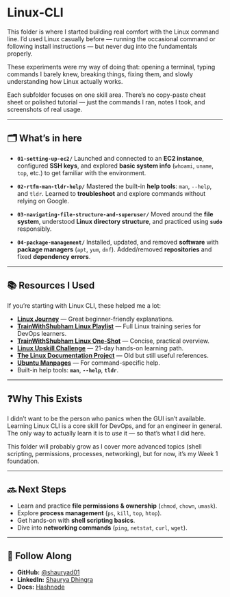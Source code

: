 # Linux-CLI

This folder is where I started building real comfort with the Linux command line.
I’d used Linux casually before — running the occasional command or following install instructions — but never dug into the fundamentals properly.

These experiments were my way of doing that: opening a terminal, typing commands I barely knew, breaking things, fixing them, and slowly understanding how Linux actually works.

Each subfolder focuses on one skill area. There’s no copy-paste cheat sheet or polished tutorial — just the commands I ran, notes I took, and screenshots of real usage.

---

## 🗂️ What’s in here

- **`01-setting-up-ec2/`**
  Launched and connected to an **EC2 instance**, configured **SSH keys**, and explored **basic system info** (`whoami`, `uname`, `top`, etc.) to get familiar with the environment.

- **`02-rtfm-man-tldr-help/`**
  Mastered the built-in **help tools**: `man`, `--help`, and `tldr`. Learned to **troubleshoot** and explore commands without relying on Google.

- **`03-navigating-file-structure-and-superuser/`**
  Moved around the **file system**, understood **Linux directory structure**, and practiced using **`sudo`** responsibly.

- **`04-package-management/`**
  Installed, updated, and removed **software** with **package managers** (`apt`, `yum`, `dnf`). Added/removed **repositories** and fixed **dependency errors**.

---

## 📚 Resources I Used

If you’re starting with Linux CLI, these helped me a lot:

- **[Linux Journey](https://linuxjourney.com/)** — Great beginner-friendly explanations.
- **[TrainWithShubham Linux Playlist](https://youtube.com/playlist?list=PLlfy9GnSVerQr-Se9JRE_tZJk3OUoHCkh&si=leYXfZmXWX32phR9)** — Full Linux training series for DevOps learners.
- **[TrainWithShubham Linux One-Shot](https://youtu.be/e01GGTKmtpc?si=s4ChOBpA_TwuHsnm)** — Concise, practical overview.
- **[Linux Upskill Challenge](https://linuxupskillchallenge.org/)** — 21-day hands-on learning path.
- **[The Linux Documentation Project](https://tldp.org/)** — Old but still useful references.
- **[Ubuntu Manpages](https://manpages.ubuntu.com/)** — For command-specific help.
- Built-in help tools: **`man`**, **`--help`**, **`tldr`**.

---

## ❓Why This Exists

I didn’t want to be the person who panics when the GUI isn’t available.
Learning Linux CLI is a core skill for DevOps, and for an engineer in general. The only way to actually learn it is to _use_ it — so that’s what I did here.

This folder will probably grow as I cover more advanced topics (shell scripting, permissions, processes, networking), but for now, it’s my Week 1 foundation.

---

## 🔜 Next Steps

- Learn and practice **file permissions & ownership** (`chmod`, `chown`, `umask`).
- Explore **process management** (`ps`, `kill`, `top`, `htop`).
- Get hands-on with **shell scripting basics**.
- Dive into **networking commands** (`ping`, `netstat`, `curl`, `wget`).

---

## 🤝 Follow Along

- **GitHub:** [@shauryad01](https://github.com/shauryad01)
- **LinkedIn:** [Shaurya Dhingra](https://www.linkedin.com/in/shauryadhingra/)
- **Docs:** [Hashnode](https://shauryad01.hashnode.dev/)
